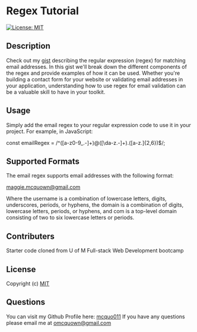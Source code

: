 # Regex Tutorial
  [![License: MIT](https://img.shields.io/badge/License-MIT-yellow.svg)](https://opensource.org/licenses/MIT)

  ## Description 

  Check out my [gist](https://github.com/mcquo011/Regex-Tutorial/blob/main/develop/regex-gist.md) describing the regular expression (regex) for matching email addresses. In this gist we'll break down the different components of the regex and provide examples of how it can be used. Whether you're building a contact form for your website or validating email addresses in your application, understanding how to use regex for email validation can be a valuable skill to have in your toolkit.

  ## Usage 

Simply add the email regex to your regular expression code to use it in your project. For example, in JavaScript:

  const emailRegex = /^([a-z0-9_.-]+)@([\da-z.-]+)\.([a-z.]{2,6})$/;

  ## Supported Formats

  The email regex supports email addresses with the following format:

  maggie.mcquown@gmail.com

  Where the username is a combination of lowercase letters, digits, underscores, periods, or hyphens, the domain is a combination of digits, lowercase letters, periods, or hyphens, and com is a top-level domain consisting of two to six lowercase letters or periods.

  ## Contributers 

  Starter code cloned from U of M Full-stack Web Development bootcamp

  ## License 
  
  Copyright (c)
  [MIT](https://opensource.org/licenses/MIT)

  ## Questions 

  You can visit my Github Profile here: [mcquo011](https://github.com/mcquo011/) 
  If you have any questions please email me at omcquown@gmail.com
  
